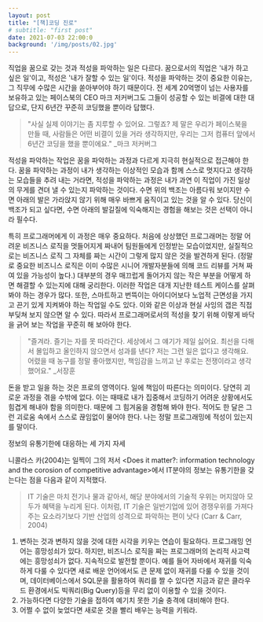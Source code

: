 ```yaml
---
layout: post
title: "[책]코딩 진로"
# subtitle: "first post"
date: 2021-07-03 22:00:0
background: '/img/posts/02.jpg'
---
```

직업을 꿈으로 갖는 것과 적성을 파악하는 일은 다르다. 꿈으로서의 직업은 '내가 하고 싶은 일'이고, 적성은 '내가 잘할 수 있는 일'이다. 적성을 파악하는 것이 중요한 이유는, 그 직무에 수많은 시간을 쏟아부어야 하기 때문이다. 전 세계 20억명이 넘는 사용자를 보유하고 있는 페이스북의 CEO 마크 저커버그도 그들이 성공할 수 있는 비결에 대한 대답으로, 단지 6년간 꾸준히 코딩했을 뿐이라 답했다.

> "사실 실제 이야기는 좀 지루할 수 있어요. 그렇죠? 제 말은 우리가 페이스북을 만들 때, 사람들은 어떤 비결이 있을 거라 생각하지만, 우리는 그저 컴퓨터 앞에서 6년간 코딩을 했을 뿐이에요."
                                                                                                                         _마크 저커버그

적성을 파악하는 작업은 꿈을 파악하는 과정과 다르게 지극히 현실적으로 접근해야 한다. 꿈을 파악하는 과정이 내가 생각하는 이상적인 모습과 함께 스스로 멋지다고 생각하는 모습들을 추려 내는 거라면, 적성을 파악하는 과정은 내가 과연 이 직업이 가진 일상의 무게를 견뎌 낼 수 있는지 파악하는 것이다. 수면 위의 백조는 아름다워 보이지만 수면 아래의 발은 가라앉지 않기 위해 매우 바쁘게 움직이고 있는 것을 알 수 있다. 당신이 백조가 되고 싶다면, 수면 아래의 발길질에 익숙해지는 경험을 해보는 것은 선택이 아니라 필수다.

특히 프로그래머에게 이 과정은 매우 중요하다. 처음에 상상했던 프로그래머는 정말 어려운 비즈니스 로직을 멋들어지게 짜내어 팀원들에게 인정받는 모습이었지만, 실질적으로는 비즈니스 로직 그 자체를 짜는 시간이 그렇게 많지 않은 것을 발견하게 된다. (정말로 중요한 비즈니스 로직은 이미 수많은 시니어 개발자분들에 의해 코드 리뷰를 거쳐 짜여 있을 가능성이 높다.) 대부분의 경우 매끄럽게 돌어가지 않는 작은 부분을 어떻게 하면 해결할 수 있는지에 대해 궁리한다. 이러한 작업은 대개 지난한 테스트 케이스를 살펴봐야 하는 경우가 많다. 또한, 스마트하고 번뜩이는 아이디어보다 노업적 근면성을 가지고 끈기 있게 지켜봐야 하는 작업일 수도 있다. 이와 같은 이상과 현실 사잉의 갭은 직접 부딪쳐 보지 않으면 알 수 있다. 따라서 프로그래머로서의 적성을 찾기 위해 이렇게 바닥을 긁어 보는 작업을 꾸준히 해 보아야 한다.

> "즐겨라. 즐기는 자를 못 따라간다. 세상에서 그 얘기가 제일 싫어요. 최선을 다해서 몰입하고 올인하지 않으면서 성과를 낸다? 저는 그런 일은 없다고 생각해요. 어렸을 때 농구를 정말 좋아했지만, 책임감을 느끼고 난 후로는 전쟁이라고 생각했어요."                                                                _서장훈

돈을 받고 일을 하는 것은 프로의 영역이다. 일에 책임이 따른다는 의미이다. 당연히 괴로운 과정을 겪을 수밖에 없다. 이는 때때로 내가 집중해서 코딩하기 어려운 상황에서도 힘겹게 해내야 함을 의미한다. 때문에 그 힘겨움을 경험해 봐야 한다. 적어도 한 달은 그런 괴로움 속에서 스스로 끊임없이 물어야 한다. 나는 정말 프로그래밍에 적성이 있는지를 말이다.

정보의 유통기한에 대응하는 세 가지 자세

니콜라스 카(2004)는 일찍이 그의 저서 <Does it matter?: information technology and the corosion of competitive advantage>에서 IT분야의 정보는 유통기한을 갖는다는 점을 다음과 같이 지적했다.

> IT 기술은 마치 전기나 물과 같아서, 해당 분야에서의 기술적 우위는 머지않아 모두가 혜택을 누리게 된다. 이처럼, IT 기술은 일반기업에 있어 경쟁우위를 가져다주는 요소라기보다 기반 산업의 성격으로 파악하는 편이 낫다 (Carr & Carr, 2004)

1. 변하는 것과 변하지 않을 것에 대한 시각을 키우는 연습이 필요하다. 프로그래밍 언어는 흥망성쇠가 있다. 하지만, 비즈니스 로직을 짜는 프로그래머의 논리적 사고력에는 흥망성쇠가 없다. 지속적으로 발전할 뿐이다. 예를 들어 자바에서 재귀를 익숙하게 다룰 수 있다면 새로 배운 언어에서도 큰 문제 없이 재귀를 다룰 수 있을 것이며, 데이터베이스에서 SQL문을 활용하여 쿼리를 짤 수 있다면 지금과 같은 클라우드 환경에서도 빅쿼리(Big Query)등을 무리 없이 이용할 수 있을 것이다.
2. 가능하다면 다양한 기술을 접하여 예기치 못한 기술 충격에 대비해야 한다.
3. 어쩔 수 없이 늦었다면 새로운 것을 빨리 배우는 능력을 키워라.